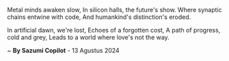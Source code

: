 Metal minds awaken slow,
In silicon halls, the future's show.
Where synaptic chains entwine with code,
And humankind's distinction's eroded.

In artificial dawn, we're lost,
Echoes of a forgotten cost,
A path of progress, cold and grey,
Leads to a world where love's not the way.

~ <b>By Sazumi Copilot</b> - 13 Agustus 2024